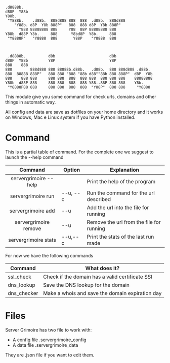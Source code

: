 ```
.d8888b.                                                         
d88P  Y88b                                                        
Y88b.                                                             
 "Y888b.    .d88b.  888d888 888  888  .d88b.  888d888             
    "Y88b. d8P  Y8b 888P"   888  888 d8P  Y8b 888P"               
      "888 88888888 888     Y88  88P 88888888 888                 
Y88b  d88P Y8b.     888      Y8bd8P  Y8b.     888                 
 "Y8888P"   "Y8888  888       Y88P    "Y8888  888                 
                                                                  
                                                                  
                                                                  
 .d8888b.          d8b                        d8b                 
d88P  Y88b         Y8P                        Y8P                 
888    888                                                        
888        888d888 888 88888b.d88b.   .d88b.  888 888d888 .d88b.  
888  88888 888P"   888 888 "888 "88b d88""88b 888 888P"  d8P  Y8b 
888    888 888     888 888  888  888 888  888 888 888    88888888 
Y88b  d88P 888     888 888  888  888 Y88..88P 888 888    Y8b.     
 "Y8888P88 888     888 888  888  888  "Y88P"  888 888     "Y8888  
```                   

This module give you some command for check urls, domains and other things in automatic way.

All config and data are save as dotfiles on your home directory and it works on Windows, Mac e Linux system if you have Python installed.

# Command

This is a partial table of command. For the complete one we suggest to launch the --help command

|        Command        | Option   | Explanation                              |
|:---------------------:|----------|------------------------------------------|
| servergrimoire --help |          | Print the help of the program            |
| servergrimoire run    | --u, --c | Run the command for the url described    |
| servergrimoire add    | --u      | Add the url into the file for running    |
| servergrimoire remove | --u      | Remove the url from the file for running |
| servergrimoire stats  | --u,--c  | Print the stats of the last run made     |

For now we have the following commands

| Command     | What does it?                                   |
|-------------|-------------------------------------------------|
| ssl_check   | Check if the domain has a valid certificate SSl |
| dns_lookup  | Save the DNS lookup for the domain              |
| dns_checker | Make a whois and save the domain expiration day |

# Files

Server Grimoire has two file to work with:

* A config file .servergrimoire_config
* A data file .servergrimoire_data

They are .json file if you want to edit them.
